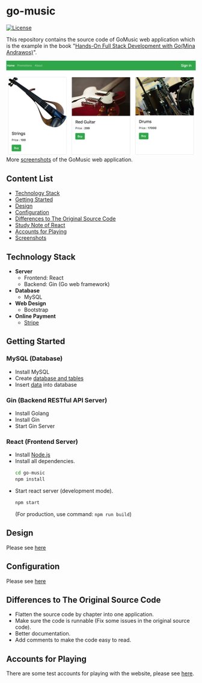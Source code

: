 # go-music

[![License](https://img.shields.io/badge/License-Apache%202.0-green.svg)](https://opensource.org/licenses/Apache-2.0) 

This repository contains the source code of GoMusic web application which is the example in the book "[Hands-On Full Stack Development with Go(Mina Andrawos)](https://www.packtpub.com/web-development/hands-full-stack-development-go)".

![](img/main_page.png)
More [screenshots](doc/screenshots.md) of the GoMusic web application.

## Content List
- [Technology Stack](#technology-stack)
- [Getting Started](#getting-started)
- [Design](#design)
- [Configuration](#configuration)
- [Differences to The Original Source Code](#differences-to-the-original-source-code)
- [Study Note of React](doc/react.md)
- [Accounts for Playing](#accounts-for-playing)
- [Screenshots](doc/screenshots.md)

## Technology Stack
- **Server**
   - Frontend: React
   - Backend: Gin (Go web framework)
- **Database**
   - MySQL
- **Web Design**
   - Bootstrap
- **Online Payment**
   - [Stripe](https://stripe.com/)

## Getting Started
### MySQL (Database)
- Install MySQL
- Create [database and tables](sql/create_schema.sql)
- Insert [data](sql/insert_data.sql) into database

### Gin (Backend RESTful API Server)
- Install Golang
- Install Gin
- Start Gin Server

### React (Frontend Server)
- Install [Node.js](https://nodejs.org/en/)
- Install all dependencies.
  ```bash
  cd go-music
  npm install
  ```
- Start react server (development mode).
  ```bash
  npm start
  ```
  (For production, use command: `npm run build`)

## Design
Please see [here](doc/design.md)

## Configuration
Please see [here](doc/configuration.md)

## Differences to The Original Source Code
- Flatten the source code by chapter into one application.
- Make sure the code is runnable (Fix some issues in the original source code).
- Better documentation.
- Add comments to make the code easy to read.

## Accounts for Playing
There are some test accounts for playing with the website, please see [here](doc/account.md).
